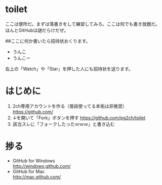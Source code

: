 # toilet
ここは便所だ。まずは落書きをして練習してみろ。ここは何でも書き放題だ。
ほんとGitHubは謎だらけだぜ。

##ここに何か書いたら招待状おくります。
- うんこ
- うんこー

右上の「Watch」や「Star」を押した人にも招待状を送ります。

# はじめに
1. 2ch専用アカウントを作る（普段使ってる本垢は非推奨）
https://github.com/
2. ↓を開いて「Fork」ボタンを押す
https://github.com/pg2ch/toilet
3. 該当スレに「フォークしたったｗｗｗ」と書き込む  


# 捗る
* GitHub for Windows  
http://windows.github.com/
* GitHub for Mac  
http://mac.github.com/

